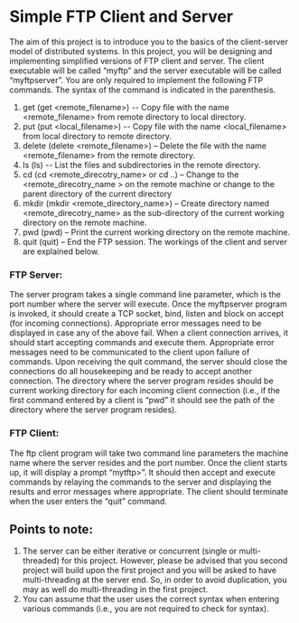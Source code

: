 # Simple FTP Client and Server
The aim of this project is to introduce you to the basics of the client-server model of distributed
systems. In this project, you will be designing and implementing simplified versions of FTP client
and server. The client executable will be called “myftp” and the server executable will be called
“myftpserver”. You are only required to implement the following FTP commands. The syntax of
the command is indicated in the parenthesis.
1. get (get <remote_filename>) -- Copy file with the name <remote_filename> from
remote directory to local directory.
2. put (put <local_filename>) -- Copy file with the name <local_filename> from local
directory to remote directory.
3. delete (delete <remote_filename>) – Delete the file with the name <remote_filename>
from the remote directory.
4. ls (ls) -- List the files and subdirectories in the remote directory.
5. cd (cd <remote_direcotry_name> or cd ..) – Change to the <remote_direcotry_name >
on the remote machine or change to the parent directory of the current directory
6. mkdir (mkdir <remote_directory_name>) – Create directory named
<remote_direcotry_name> as the sub-directory of the current working directory on the
remote machine.
7. pwd (pwd) – Print the current working directory on the remote machine.
8. quit (quit) – End the FTP session.
The workings of the client and server are explained below.
### FTP Server:
The server program takes a single command line parameter, which is the port number where the server will execute. Once the myftpserver
program is invoked, it should create a TCP socket, bind, listen and block on accept (for incoming
connections). Appropriate error messages need to be displayed in case any of the above fail.
When a client connection arrives, it should start accepting commands and execute them.
Appropriate error messages need to be communicated to the client upon failure of commands.
Upon receiving the quit command, the server should close the connections do all housekeeping
and be ready to accept another connection. The directory where the server program resides
should be current working directory for each incoming client connection (i.e., if the first
command entered by a client is “pwd” it should see the path of the directory where the server
program resides).
### FTP Client: 
The ftp client program will take two command line parameters the machine name where the server resides and the port number. Once the client starts up, it will display a prompt “mytftp>”. It should then accept and execute commands by relaying the commands to the server and displaying the results and error messages where appropriate. The client should terminate when the user enters the “quit” command.
## Points to note:
1. The server can be either iterative or concurrent (single or multi-threaded) for this
project. However, please be advised that you second project will build upon the first
project and you will be asked to have multi-threading at the server end. So, in order to
avoid duplication, you may as well do multi-threading in the first project.
2. You can assume that the user uses the correct syntax when entering various commands
(i.e., you are not required to check for syntax).
